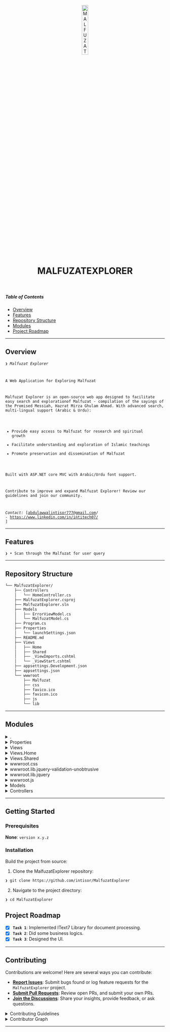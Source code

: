 <p align="center">
  <img src="https://img.icons8.com/?size=512&id=55494&format=png" width="20%" alt="MALFUZATEXPLORER-logo">
</p>
<p align="center">
    <h1 align="center">MALFUZATEXPLORER</h1>
</p>
<p align="center">
	
</p>

<br>

#####  Table of Contents

- [ Overview](#-overview)
- [ Features](#-features)
- [ Repository Structure](#-repository-structure)
- [ Modules](#-modules)
- [ Project Roadmap](#-project-roadmap)

---

##  Overview

<code>❯ *Malfuzat Explorer*

A Web Application for Exploring Malfuzat

Malfuzat Explorer is an open-source web app designed to facilitate easy search and explorationof Malfuzat - compilation of the sayings of the Promised Messiah, Hazrat Mirza Ghulam Ahmad. With advanced search, multi-lingual support (Arabic & Urdu):

- Provide easy access to Malfuzat for research and spiritual growth
- Facilitate understanding and exploration of Islamic teachings
- Promote preservation and dissemination of Malfuzat

Built with ASP.NET core MVC with Arabic/Urdu font support.

Contribute to improve and expand Malfuzat Explorer! Review our guidelines and join our community.

*Contact:* [abdulawwalintisor777@gmail.com/   - https://www.linkedin.com/in/intitech07/ ]</code>

---

##  Features

<code>❯ • Scan through the Malfuzat for user query</code>

---

##  Repository Structure

```sh
└── MalfuzatExplorer/
    ├── Controllers
    │   └── HomeController.cs
    ├── MalfuzatExplorer.csproj
    ├── MalfuzatExplorer.sln
    ├── Models
    │   ├── ErrorViewModel.cs
    │   └── MalfuzatModel.cs
    ├── Program.cs
    ├── Properties
    │   └── launchSettings.json
    ├── README.md
    ├── Views
    │   ├── Home
    │   ├── Shared
    │   ├── _ViewImports.cshtml
    │   └── _ViewStart.cshtml
    ├── appsettings.Development.json
    ├── appsettings.json
    └── wwwroot
        ├── Malfuzat
        ├── css
        ├── favico.ico
        ├── favicon.ico
        ├── js
        └── lib
```

---

##  Modules

<details closed><summary>.</summary>

| File | Summary |
| --- | --- |
| [appsettings.json](https://github.com/intisor/MalfuzatExplorer/blob/main/appsettings.json) | <code>❯ REPLACE-ME</code> |
| [MalfuzatExplorer.csproj](https://github.com/intisor/MalfuzatExplorer/blob/main/MalfuzatExplorer.csproj) | <code>❯ REPLACE-ME</code> |
| [appsettings.Development.json](https://github.com/intisor/MalfuzatExplorer/blob/main/appsettings.Development.json) | <code>❯ REPLACE-ME</code> |
| [MalfuzatExplorer.sln](https://github.com/intisor/MalfuzatExplorer/blob/main/MalfuzatExplorer.sln) | <code>❯ REPLACE-ME</code> |
| [Program.cs](https://github.com/intisor/MalfuzatExplorer/blob/main/Program.cs) | <code>❯ REPLACE-ME</code> |

</details>

<details closed><summary>Properties</summary>

| File | Summary |
| --- | --- |
| [launchSettings.json](https://github.com/intisor/MalfuzatExplorer/blob/main/Properties/launchSettings.json) | <code>❯ REPLACE-ME</code> |

</details>

<details closed><summary>Views</summary>

| File | Summary |
| --- | --- |
| [_ViewImports.cshtml](https://github.com/intisor/MalfuzatExplorer/blob/main/Views/_ViewImports.cshtml) | <code>❯ REPLACE-ME</code> |
| [_ViewStart.cshtml](https://github.com/intisor/MalfuzatExplorer/blob/main/Views/_ViewStart.cshtml) | <code>❯ REPLACE-ME</code> |

</details>

<details closed><summary>Views.Home</summary>

| File | Summary |
| --- | --- |
| [Privacy.cshtml](https://github.com/intisor/MalfuzatExplorer/blob/main/Views/Home/Privacy.cshtml) | <code>❯ REPLACE-ME</code> |
| [Index.cshtml](https://github.com/intisor/MalfuzatExplorer/blob/main/Views/Home/Index.cshtml) | <code>❯ REPLACE-ME</code> |

</details>

<details closed><summary>Views.Shared</summary>

| File | Summary |
| --- | --- |
| [Error.cshtml](https://github.com/intisor/MalfuzatExplorer/blob/main/Views/Shared/Error.cshtml) | <code>❯ REPLACE-ME</code> |
| [_ValidationScriptsPartial.cshtml](https://github.com/intisor/MalfuzatExplorer/blob/main/Views/Shared/_ValidationScriptsPartial.cshtml) | <code>❯ REPLACE-ME</code> |
| [_Layout.cshtml](https://github.com/intisor/MalfuzatExplorer/blob/main/Views/Shared/_Layout.cshtml) | <code>❯ REPLACE-ME</code> |
| [_Layout.cshtml.css](https://github.com/intisor/MalfuzatExplorer/blob/main/Views/Shared/_Layout.cshtml.css) | <code>❯ REPLACE-ME</code> |

</details>

<details closed><summary>wwwroot.css</summary>

| File | Summary |
| --- | --- |
| [site.css](https://github.com/intisor/MalfuzatExplorer/blob/main/wwwroot/css/site.css) | <code>❯ REPLACE-ME</code> |

</details>

<details closed><summary>wwwroot.lib.jquery-validation-unobtrusive</summary>

| File | Summary |
| --- | --- |
| [LICENSE.txt](https://github.com/intisor/MalfuzatExplorer/blob/main/wwwroot/lib/jquery-validation-unobtrusive/LICENSE.txt) | <code>❯ REPLACE-ME</code> |
| [jquery.validate.unobtrusive.js](https://github.com/intisor/MalfuzatExplorer/blob/main/wwwroot/lib/jquery-validation-unobtrusive/jquery.validate.unobtrusive.js) | <code>❯ REPLACE-ME</code> |
| [jquery.validate.unobtrusive.min.js](https://github.com/intisor/MalfuzatExplorer/blob/main/wwwroot/lib/jquery-validation-unobtrusive/jquery.validate.unobtrusive.min.js) | <code>❯ REPLACE-ME</code> |

</details>

<details closed><summary>wwwroot.lib.jquery</summary>

| File | Summary |
| --- | --- |
| [LICENSE.txt](https://github.com/intisor/MalfuzatExplorer/blob/main/wwwroot/lib/jquery/LICENSE.txt) | <code>❯ REPLACE-ME</code> |

</details>

<details closed><summary>wwwroot.js</summary>

| File | Summary |
| --- | --- |
| [site.js](https://github.com/intisor/MalfuzatExplorer/blob/main/wwwroot/js/site.js) | <code>❯ REPLACE-ME</code> |

</details>

<details closed><summary>Models</summary>

| File | Summary |
| --- | --- |
| [ErrorViewModel.cs](https://github.com/intisor/MalfuzatExplorer/blob/main/Models/ErrorViewModel.cs) | <code>❯ REPLACE-ME</code> |
| [MalfuzatModel.cs](https://github.com/intisor/MalfuzatExplorer/blob/main/Models/MalfuzatModel.cs) | <code>❯ REPLACE-ME</code> |

</details>

<details closed><summary>Controllers</summary>

| File | Summary |
| --- | --- |
| [HomeController.cs](https://github.com/intisor/MalfuzatExplorer/blob/main/Controllers/HomeController.cs) | <code>❯ REPLACE-ME</code> |

</details>

---

##  Getting Started

###  Prerequisites

**None**: `version x.y.z`

###  Installation

Build the project from source:

1. Clone the MalfuzatExplorer repository:
```sh
❯ git clone https://github.com/intisor/MalfuzatExplorer
```

2. Navigate to the project directory:
```sh
❯ cd MalfuzatExplorer
```

##  Project Roadmap

- [X] **`Task 1`**: Implemented IText7 Library for document processing.
- [X] **`Task 2`**: Did some business logics.
- [X] **`Task 3`**: Designed the UI.

---

##  Contributing

Contributions are welcome! Here are several ways you can contribute:

- **[Report Issues](https://github.com/intisor/MalfuzatExplorer/issues)**: Submit bugs found or log feature requests for the `MalfuzatExplorer` project.
- **[Submit Pull Requests](https://github.com/intisor/MalfuzatExplorer/blob/main/CONTRIBUTING.md)**: Review open PRs, and submit your own PRs.
- **[Join the Discussions](https://github.com/intisor/MalfuzatExplorer/discussions)**: Share your insights, provide feedback, or ask questions.

<details closed>
<summary>Contributing Guidelines</summary>

1. **Fork the Repository**: Start by forking the project repository to your github account.
2. **Clone Locally**: Clone the forked repository to your local machine using a git client.
   ```sh
   git clone https://github.com/intisor/MalfuzatExplorer
   ```
3. **Create a New Branch**: Always work on a new branch, giving it a descriptive name.
   ```sh
   git checkout -b new-feature-x
   ```
4. **Make Your Changes**: Develop and test your changes locally.
5. **Commit Your Changes**: Commit with a clear message describing your updates.
   ```sh
   git commit -m 'Implemented new feature x.'
   ```
6. **Push to github**: Push the changes to your forked repository.
   ```sh
   git push origin new-feature-x
   ```
7. **Submit a Pull Request**: Create a PR against the original project repository. Clearly describe the changes and their motivations.
8. **Review**: Once your PR is reviewed and approved, it will be merged into the main branch. Congratulations on your contribution!
</details>

<details closed>
<summary>Contributor Graph</summary>
<br>
<p align="left">
   <a href="https://github.com{/intisor/MalfuzatExplorer/}graphs/contributors">
      <img src="https://contrib.rocks/image?repo=intisor/MalfuzatExplorer">
   </a>
</p>
</details>

---
